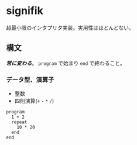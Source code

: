 # signifik

超最小限のインタプリタ実装。実用性はほとんどない。

## 構文
***常に変わる***。 `program` で始まり `end` で終わること。

### データ型、演算子
- 整数
- 四則演算(`+` `-` `*` `/`)

```
program
  1 + 2
  repeat
    10 * 20
  end
end
```
